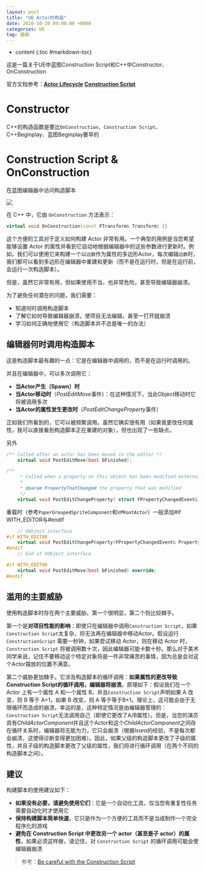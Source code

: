 ```yaml
---
layout: post
title: "UE Actor的构造"
date: 2020-10-20 09:00:00 +0800 
categories: UE
tag: 基础
---
```

* content
{:toc #markdown-toc}

这是一篇关于UE中蓝图Construction Script和C++中Constructor、OnConstruction

<!-- more -->



官方文档参考：[**Actor Lifecycle**](https://docs.unrealengine.com/5.3/en-US/unreal-engine-actor-lifecycle/)    [**Construction Script**](https://docs.unrealengine.com/5.3/en-US/construction-script-in-unreal-engine/)

# Constructor

C++的构造函数是要比`OnConstruction`、`Construction Script`、C++Beginplay、蓝图Beginplay要早的



# Construction Script & OnConstruction

在蓝图编辑器中访问构造脚本

<img src="{{ '/styles/images/Basic/Construction/ConstructionScript.png' | prepend: site.baseurl }}" />

在 C++ 中，它由 `OnConstruction` 方法表示：

```c++
virtual void OnConstruction(const FTransform& Transform) {}
```

这个方便的工具对于定义如何构建 Actor 非常有用。一个典型的用例是当您希望能够设置 Actor 的属性并看到它自动地根据编辑器中的这些参数进行更新时。例如，我们可以使用它来构建一个以`边数`作为属性的多边形Actor，每次编辑`边数`时，我们都可以看到多边形在编辑器中重建和更新（而不是在运行时，但是在运行前，会运行一次构造脚本）。

但是，虽然它非常有用，但如果使用不当，也非常危险，甚至导致编辑器崩溃。

为了避免任何潜在的问题，我们需要：

- 知道何时调用构造脚本
- 了解它如何导致编辑器崩溃，使项目无法编辑，甚至一打开就崩溃
- 学习如何正确地使用它（构造脚本并不总是唯一的办法）

## 编辑器何时调用构造脚本

这是构造脚本最有趣的一点：它是在编辑器中调用的，而不是在运行时调用的。

并且在编辑器中，可以多次调用它：

- **当Actor产生（Spawn）时**
- **当Actor移动时**（*PostEditMove*事件）：在这种情况下，当此Object移动时它将被调用多次
- **当Actor的属性发生更改时**（*PostEditChangeProperty*事件）

正如我们所看到的，它可以被频繁调用。虽然它确实很有用（如果我更改任何属性，我可以直接看到构造脚本正在重建的对象），但也出现了一些缺点。

另外

```c++
/** Called after an actor has been moved in the editor */
	virtual void PostEditMove(bool bFinished);
```

```c++
/**
	 * Called when a property on this object has been modified externally
	 *
	 * @param PropertyThatChanged the property that was modified
	 */
	virtual void PostEditChangeProperty( struct FPropertyChangedEvent& PropertyChangedEvent);
```

重载时（参考`PaperGroupedSpriteComponent`和`VPRootActor`）一般添加#if WITH_EDITOR与#endif

```c++
	// UObject interface
#if WITH_EDITOR
	virtual void PostEditChangeProperty(FPropertyChangedEvent& PropertyChangedEvent) override;
#endif
	// End of UObject interface
```

```c++
#if WITH_EDITOR
	virtual void PostEditMove(bool bFinished) override;
#endif
```



## 滥用的主要威胁

使用构造脚本时存在两个主要威胁。第一个很明显，第二个则比较棘手。

第一个是**对项目性能的影响**：即使只在编辑器中调用`Construction Script`，如果`Construction Script`太复杂，将无法再在编辑器中移动Actor。假设运行 `ConstructionScript` 需要一秒钟，如果尝试移动 Actor，则在移动 Actor 时，`Construction Script` 将被调用数十次，因此编辑器可能卡数十秒。那么对于美术同学来说，记住不要移动这个特定对象将是一件非常痛苦的事情，因为总是会对这个Actor摆放的位置不满意。

第二个威胁更加棘手。它涉及构造脚本的循环调用：**如果属性的更改导致Construction Script的循环调用，编辑器将崩溃**。原理如下：假设我们在一个 Actor 上有一个属性 A 和一个属性 B，并且`Construction Script`声明如果 A 改变，则 B 等于 A+1，如果 B 改变，则 A 等于等于B+1。理论上，这可能会由于无限循环而造成的崩溃。幸运的是，这种特定情况是由编辑器管理的：`Construction Script`无法调用自己（即使它更改了A/B属性）。但是，当您的演员具有*ChildActorComponent*并且这个Actor和这个*ChildActorComponent*之间存在循环关系时，编辑器将无能为力，它只会崩溃（根据*Isara*的经验，不是每次都会崩溃，这使得诊断变得更加困难）。因此，如果父级的构造脚本更改了子级的属性，并且子级的构造脚本更改了父级的属性，我们将进行循环调用（在两个不同的构造脚本之间）。

## 建议

构建脚本的使用建议如下：

- **如果没有必要，请避免使用它们**：它是一个自动化工具，仅当您有重复性任务需要自动化时才使用它
- **保持构建脚本简单快速**，它只是作为一个方便的工具而不是当成制作一个完全程序化的游戏
- **避免在 Construction Script 中更改另一个 actor（甚至是子 actor）的属性**，如果必须这样做，请记住，对 `Construction Script` 的循环调用可能会使编辑器崩溃





> 参考：[Be careful with the Construction Script](https://isaratech.com/ue4-be-careful-with-the-construction-script/)